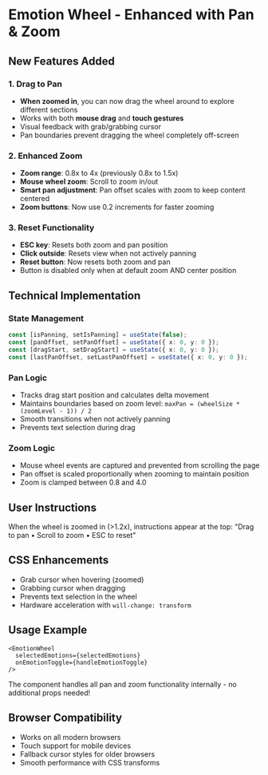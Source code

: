# Emotion Wheel - Enhanced with Pan & Zoom

## New Features Added

### 1. Drag to Pan

- **When zoomed in**, you can now drag the wheel around to explore different sections
- Works with both **mouse drag** and **touch gestures**
- Visual feedback with grab/grabbing cursor
- Pan boundaries prevent dragging the wheel completely off-screen

### 2. Enhanced Zoom

- **Zoom range**: 0.8x to 4x (previously 0.8x to 1.5x)
- **Mouse wheel zoom**: Scroll to zoom in/out
- **Smart pan adjustment**: Pan offset scales with zoom to keep content centered
- **Zoom buttons**: Now use 0.2 increments for faster zooming

### 3. Reset Functionality

- **ESC key**: Resets both zoom and pan position
- **Click outside**: Resets view when not actively panning
- **Reset button**: Now resets both zoom and pan
- Button is disabled only when at default zoom AND center position

## Technical Implementation

### State Management

```typescript
const [isPanning, setIsPanning] = useState(false);
const [panOffset, setPanOffset] = useState({ x: 0, y: 0 });
const [dragStart, setDragStart] = useState({ x: 0, y: 0 });
const [lastPanOffset, setLastPanOffset] = useState({ x: 0, y: 0 });
```

### Pan Logic

- Tracks drag start position and calculates delta movement
- Maintains boundaries based on zoom level: `maxPan = (wheelSize * (zoomLevel - 1)) / 2`
- Smooth transitions when not actively panning
- Prevents text selection during drag

### Zoom Logic

- Mouse wheel events are captured and prevented from scrolling the page
- Pan offset is scaled proportionally when zooming to maintain position
- Zoom is clamped between 0.8 and 4.0

## User Instructions

When the wheel is zoomed in (>1.2x), instructions appear at the top:
"Drag to pan • Scroll to zoom • ESC to reset"

## CSS Enhancements

- Grab cursor when hovering (zoomed)
- Grabbing cursor when dragging
- Prevents text selection in the wheel
- Hardware acceleration with `will-change: transform`

## Usage Example

```tsx
<EmotionWheel
  selectedEmotions={selectedEmotions}
  onEmotionToggle={handleEmotionToggle}
/>
```

The component handles all pan and zoom functionality internally - no additional props needed!

## Browser Compatibility

- Works on all modern browsers
- Touch support for mobile devices
- Fallback cursor styles for older browsers
- Smooth performance with CSS transforms
